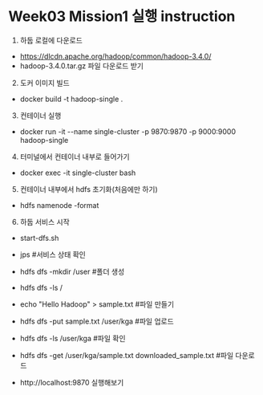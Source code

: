 # Week03 Mission1 실행 instruction

1. 하둡 로컬에 다운로드
- https://dlcdn.apache.org/hadoop/common/hadoop-3.4.0/
- hadoop-3.4.0.tar.gz 파일 다운로드 받기


2. 도커 이미지 빌드
- docker build -t hadoop-single .

3. 컨테이너 실행
- docker run -it --name single-cluster -p 9870:9870 -p 9000:9000 hadoop-single

4. 터미널에서 컨테이너 내부로 들어가기
- docker exec -it single-cluster bash

5. 컨테이너 내부에서 hdfs 초기화(처음에만 하기)
- hdfs namenode -format

6. 하둡 서비스 시작
- start-dfs.sh

- jps #서비스 상태 확인

- hdfs dfs -mkdir /user #폴더 생성


- hdfs dfs -ls /

- echo "Hello Hadoop" > sample.txt #파일 만들기

- hdfs dfs -put sample.txt /user/kga  #파일 업로드     

- hdfs dfs -ls /user/kga #파일 확인

- hdfs dfs -get /user/kga/sample.txt downloaded_sample.txt #파일 다운로드

- http://localhost:9870 실행해보기